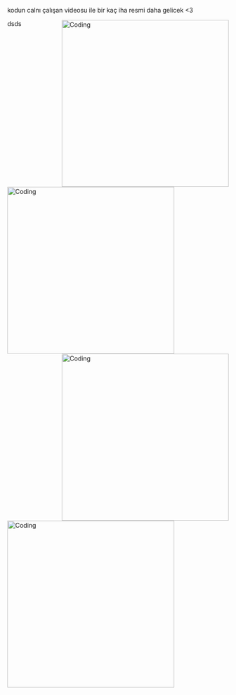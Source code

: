 kodun calnı çalışan videosu ile bir kaç iha resmi daha gelicek <3


<img align="right" alt="Coding" width="380" src=https://media0.giphy.com/media/v1.Y2lkPTc5MGI3NjExbzdtejVtanJsemJyZGlwNjZ1NTFxNWdsMGc3bGFxbXNteWt0cnNwYSZlcD12MV9pbnRlcm5hbF9naWZfYnlfaWQmY3Q9Zw/Y9LVe2S9DFQbyMVWTE/giphy.webp>



<img align="left" alt="Coding" width="380" src=https://media1.giphy.com/media/v1.Y2lkPTc5MGI3NjExdHlnbmtmcWMxMGt5dXluaXY2N3NuYWhzbTFhZHR4dWUwazJ6bzk4MCZlcD12MV9pbnRlcm5hbF9naWZfYnlfaWQmY3Q9Zw/c77ArQIsGxeZM8ZIAH/giphy.webp>

<img align="right" alt="Coding" width="380" src=https://media0.giphy.com/media/SIkF2xn8PqiTndOl36/giphy.webp>


<img align="left" alt="Coding" width="380" src=https://media4.giphy.com/media/v1.Y2lkPTc5MGI3NjExMWR4b3NoMXU4ZGdxN3U0d3N5aWduMHo4Z3N1cnI5bWMxZmRuamR3aCZlcD12MV9pbnRlcm5hbF9naWZfYnlfaWQmY3Q9Zw/Qsxdv3T4E9nH9zuEmj/giphy.webp>



dsds
